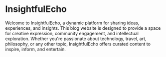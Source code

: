 # InsightfulEcho
Welcome to InsightfulEcho, a dynamic platform for sharing ideas, experiences, and insights. This blog website is designed to provide a space for creative expression, community engagement, and intellectual exploration. Whether you're passionate about technology, travel, art, philosophy, or any other topic, InsightfulEcho offers curated content to inspire, inform, and entertain.
